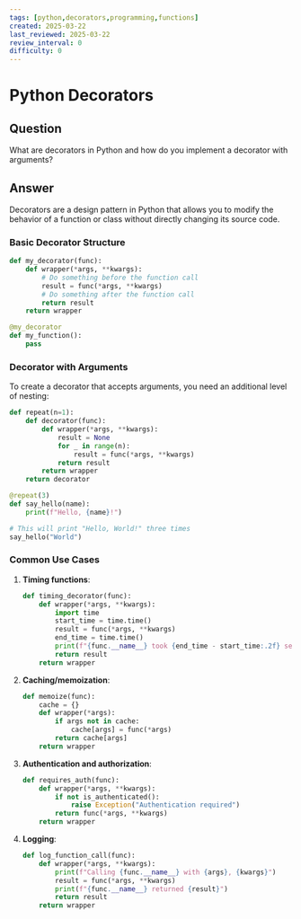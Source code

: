 ```yaml
---
tags: [python,decorators,programming,functions]
created: 2025-03-22
last_reviewed: 2025-03-22
review_interval: 0
difficulty: 0
---
```


# Python Decorators

## Question

What are decorators in Python and how do you implement a decorator with arguments?

## Answer

Decorators are a design pattern in Python that allows you to modify the behavior of a function or class without directly changing its source code.

### Basic Decorator Structure

```python
def my_decorator(func):
    def wrapper(*args, **kwargs):
        # Do something before the function call
        result = func(*args, **kwargs)
        # Do something after the function call
        return result
    return wrapper

@my_decorator
def my_function():
    pass
```

### Decorator with Arguments

To create a decorator that accepts arguments, you need an additional level of nesting:

```python
def repeat(n=1):
    def decorator(func):
        def wrapper(*args, **kwargs):
            result = None
            for _ in range(n):
                result = func(*args, **kwargs)
            return result
        return wrapper
    return decorator

@repeat(3)
def say_hello(name):
    print(f"Hello, {name}!")

# This will print "Hello, World!" three times
say_hello("World")
```

### Common Use Cases

1. **Timing functions**:

   ```python
   def timing_decorator(func):
       def wrapper(*args, **kwargs):
           import time
           start_time = time.time()
           result = func(*args, **kwargs)
           end_time = time.time()
           print(f"{func.__name__} took {end_time - start_time:.2f} seconds")
           return result
       return wrapper
   ```

2. **Caching/memoization**:

   ```python
   def memoize(func):
       cache = {}
       def wrapper(*args):
           if args not in cache:
               cache[args] = func(*args)
           return cache[args]
       return wrapper
   ```

3. **Authentication and authorization**:

   ```python
   def requires_auth(func):
       def wrapper(*args, **kwargs):
           if not is_authenticated():
               raise Exception("Authentication required")
           return func(*args, **kwargs)
       return wrapper
   ```

4. **Logging**:

   ```python
   def log_function_call(func):
       def wrapper(*args, **kwargs):
           print(f"Calling {func.__name__} with {args}, {kwargs}")
           result = func(*args, **kwargs)
           print(f"{func.__name__} returned {result}")
           return result
       return wrapper
   ```
